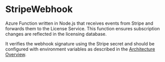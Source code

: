# StripeWebhook

Azure Function written in Node.js that receives events from Stripe and forwards them to the License Service. This function ensures subscription changes are reflected in the licensing database.

It verifies the webhook signature using the Stripe secret and should be configured with environment variables as described in the [Architecture Overview](../../README.md).
